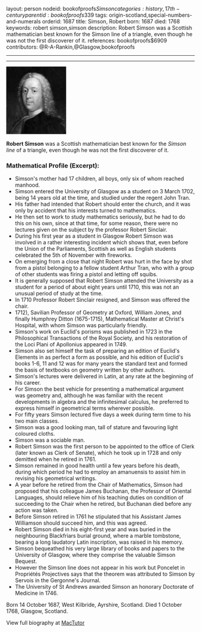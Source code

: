 layout: person
nodeid: bookofproofs$Simson
categories: history,17th-century
parentid: bookofproofs$339
tags: origin-scotland,special-numbers-and-numerals
orderid: 1687
title: Simson, Robert
born: 1687
died: 1768
keywords: robert simson,simson
description: Robert Simson was a Scottish mathematician best known for the Simson line of a triangle, even though he was not the first discoverer of it.
references: bookofproofs$6909
contributors: @R-A-Rankin,@Glasgow,bookofproofs

---



---

![Simson.jpg](https://github.com/bookofproofs/bookofproofs.github.io/blob/main/_sources/_assets/images/portraits/Simson.jpg?raw=true)

**Robert Simson** was a Scottish mathematician best known for the _Simson line_ of a triangle, even though he was not the first discoverer of it.

### Mathematical Profile (Excerpt):
* Simson's mother had 17 children, all boys, only six of whom reached manhood.
* Simson entered the University of Glasgow as a student on 3 March 1702, being 14 years old at the time, and studied under the regent John Tran.
* His father had intended that Robert should enter the church, and it was only by accident that his interests turned to mathematics.
* He then set to work to study mathematics seriously, but he had to do this on his own, since at that time, for some reason, there were no lectures given on the subject by the professor Robert Sinclair.
* During his first year as a student in Glasgow Robert Simson was involved in a rather interesting incident which shows that, even before the Union of the Parliaments, Scottish as well as English students celebrated the 5th  of November with fireworks.
* On emerging from a close that night Robert was hurt in the face by shot from a pistol belonging to a fellow student Arthur Tran, who with a group of other students was firing a pistol and letting off squibs.
* It is generally supposed that Robert Simson attended the University as a student for a period of about eight years until 1710, this was not an unusual period of study at the time.
* In 1710 Professor Robert Sinclair resigned, and Simson was offered the chair.
* 1712), Savilian Professor of Geometry at Oxford, William Jones, and finally Humphrey Ditton (1675-1715), Mathematical Master at Christ's Hospital, with whom Simson was particularly friendly.
* Simson's work on Euclid's porisms was published in 1723 in the Philosophical Transactions of the Royal Society, and his restoration of the Loci Plani of Apollonius appeared in 1749.
* Simson also set himself the task of preparing an edition of Euclid's Elements in as perfect a form as possible, and his edition of Euclid's books 1-6, 11 and 12 was for many years the standard text and formed the basis of textbooks on geometry written by other authors.
* Simson's lectures were delivered in Latin, at any rate at the beginning of his career.
* For Simson the best vehicle for presenting a mathematical argument was geometry and, although he was familiar with the recent developments in algebra and the infinitesimal calculus, he preferred to express himself in geometrical terms wherever possible.
* For fifty years Simson lectured five days a week during term time to his two main classes.
* Simson was a good looking man, tall of stature and favouring light coloured cloths.
* Simson was a sociable man.
* Robert Simson was the first person to be appointed to the office of Clerk (later known as Clerk of Senate), which he took up in 1728 and only demitted when he retired in 1761.
* Simson remained in good health until a few years before his death, during which period he had to employ an amanuensis to assist him in revising his geometrical writings.
* A year before he retired from the Chair of Mathematics, Simson had proposed that his colleague James Buchanan, the Professor of Oriental Languages, should relieve him of his teaching duties on condition of succeeding to the Chair when he retired, but Buchanan died before any action was taken.
* Before Simson retired in 1761 he stipulated that his Assistant James Williamson should succeed him, and this was agreed.
* Robert Simson died in his eight-first year and was buried in the neighbouring Blackfriars burial ground, where a marble tombstone, bearing a long laudatory Latin inscription, was raised in his memory.
* Simson bequeathed his very large library of books and papers to the University of Glasgow, where they comprise the valuable Simson Bequest.
* However the Simson line does not appear in his work but Poncelet in Propriétés Projectives says that the theorem was attributed to Simson by Servois in the Gergonne's Journal.
* The University of St Andrews awarded Simson an honorary Doctorate of Medicine in 1746.

Born 14 October 1687, West Kilbride, Ayrshire, Scotland. Died 1 October 1768, Glasgow, Scotland.

View full biography at [MacTutor](https://mathshistory.st-andrews.ac.uk/Biographies/Simson/)
